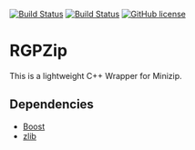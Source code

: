 [![Build Status](https://travis-ci.org/Manromen/RGPZip.svg?branch=master)](https://travis-ci.org/Manromen/RGPZip)
[![Build Status](https://ci.appveyor.com/api/projects/status/ykyhhws4osg4hyxp/branch/master?svg=true)](https://ci.appveyor.com/project/Manromen/rgpzip)
[![GitHub license](https://img.shields.io/badge/license-MIT-blue.svg)](https://raw.githubusercontent.com/Manromen/RGPZip/master/LICENSE)

# RGPZip

This is a lightweight C++ Wrapper for Minizip.

## Dependencies

* [Boost](https://www.boost.org/)
* [zlib](https://github.com/madler/zlib)
